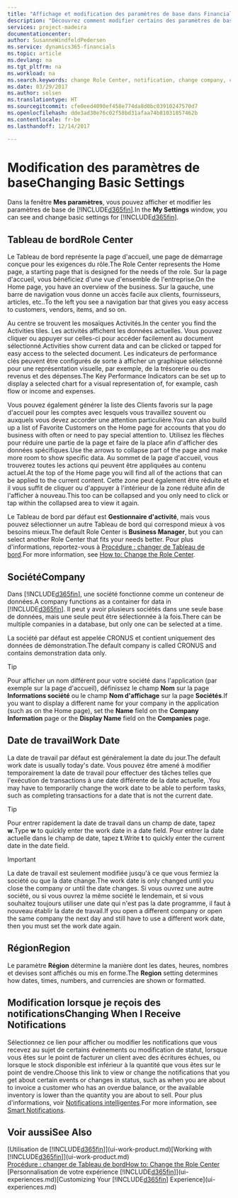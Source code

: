 ```yaml
---
title: "Affichage et modification des paramètres de base dans Financials| Microsoft Docs"
description: "Découvrez comment modifier certains des paramètres de base de Financials, par exemple, le Tableau de bord, la société, ou la date de travail."
services: project-madeira
documentationcenter: 
author: SusanneWindfeldPedersen
ms.service: dynamics365-financials
ms.topic: article
ms.devlang: na
ms.tgt_pltfrm: na
ms.workload: na
ms.search.keywords: change Role Center, notification, change company, change work date
ms.date: 03/29/2017
ms.author: solsen
ms.translationtype: HT
ms.sourcegitcommit: cfe0eed4090ef458e774da8d0bc03910247570d7
ms.openlocfilehash: dde3ad30e76c02f58bd31afaa74b81031857462b
ms.contentlocale: fr-be
ms.lasthandoff: 12/14/2017

---
```

# <a name="changing-basic-settings"></a><span data-ttu-id="cda2f-103">Modification des paramètres de base</span><span class="sxs-lookup"><span data-stu-id="cda2f-103">Changing Basic Settings</span></span>
<span data-ttu-id="cda2f-104">Dans la fenêtre **Mes paramètres**, vous pouvez afficher et modifier les paramètres de base de [!INCLUDE[d365fin](includes/d365fin_md.md)].</span><span class="sxs-lookup"><span data-stu-id="cda2f-104">In the **My Settings** window, you can see and change basic settings for [!INCLUDE[d365fin](includes/d365fin_md.md)].</span></span>  

## <a name="role-center"></a><span data-ttu-id="cda2f-105">Tableau de bord</span><span class="sxs-lookup"><span data-stu-id="cda2f-105">Role Center</span></span>
<span data-ttu-id="cda2f-106">Le Tableau de bord représente la page d'accueil, une page de démarrage conçue pour les exigences du rôle.</span><span class="sxs-lookup"><span data-stu-id="cda2f-106">The Role Center represents the Home page, a starting page that is designed for the needs of the role.</span></span> <span data-ttu-id="cda2f-107">Sur la page d'accueil, vous bénéficiez d'une vue d'ensemble de l'entreprise.</span><span class="sxs-lookup"><span data-stu-id="cda2f-107">On the Home page, you have an overview of the business.</span></span> <span data-ttu-id="cda2f-108">Sur la gauche, une barre de navigation vous donne un accès facile aux clients, fournisseurs, articles, etc..</span><span class="sxs-lookup"><span data-stu-id="cda2f-108">To the left you see a navigation bar that gives you easy access to customers, vendors, items, and so on.</span></span>

<span data-ttu-id="cda2f-109">Au centre se trouvent les mosaïques Activités.</span><span class="sxs-lookup"><span data-stu-id="cda2f-109">In the center you find the Activities tiles.</span></span> <span data-ttu-id="cda2f-110">Les activités affichent les données actuelles. Vous pouvez cliquer ou appuyer sur celles-ci pour accéder facilement au document sélectionné.</span><span class="sxs-lookup"><span data-stu-id="cda2f-110">Activities show current data and can be clicked or tapped for easy access to the selected document.</span></span> <span data-ttu-id="cda2f-111">Les indicateurs de performance clés peuvent être configurés de sorte à afficher un graphique sélectionné pour une représentation visuelle, par exemple, de la trésorerie ou des revenus et des dépenses.</span><span class="sxs-lookup"><span data-stu-id="cda2f-111">The Key Performance Indicators can be set up to display a selected chart for a visual representation of, for example, cash flow or income and expenses.</span></span>

<span data-ttu-id="cda2f-112">Vous pouvez également générer la liste des Clients favoris sur la page d'accueil pour les comptes avec lesquels vous travaillez souvent ou auxquels vous devez accorder une attention particulière.</span><span class="sxs-lookup"><span data-stu-id="cda2f-112">You can also build up a list of Favorite Customers on the Home page for accounts that you do business with often or need to pay special attention to.</span></span> <span data-ttu-id="cda2f-113">Utilisez les flèches pour réduire une partie de la page et faire de la place afin d'afficher des données spécifiques.</span><span class="sxs-lookup"><span data-stu-id="cda2f-113">Use the arrows to collapse part of the page and make more room to show specific data.</span></span> <span data-ttu-id="cda2f-114">Au sommet de la page d'accueil, vous trouverez toutes les actions qui peuvent être appliquées au contenu actuel.</span><span class="sxs-lookup"><span data-stu-id="cda2f-114">At the top of the Home page you will find all of the actions that can be applied to the current content.</span></span> <span data-ttu-id="cda2f-115">Cette zone peut également être réduite et il vous suffit de cliquer ou d'appuyer à l'intérieur de la zone réduite afin de l'afficher à nouveau.</span><span class="sxs-lookup"><span data-stu-id="cda2f-115">This too can be collapsed and you only need to click or tap within the collapsed area to view it again.</span></span>

<span data-ttu-id="cda2f-116">Le Tableau de bord par défaut est **Gestionnaire d'activité**, mais vous pouvez sélectionner un autre Tableau de bord qui correspond mieux à vos besoins mieux.</span><span class="sxs-lookup"><span data-stu-id="cda2f-116">The default Role Center is **Business Manager**, but you can select another Role Center that fits your needs better.</span></span> <span data-ttu-id="cda2f-117">Pour plus d'informations, reportez-vous à [Procédure : changer de Tableau de bord](change-role.md).</span><span class="sxs-lookup"><span data-stu-id="cda2f-117">For more information, see [How to: Change the Role Center](change-role.md).</span></span>

## <a name="company"></a><span data-ttu-id="cda2f-118">Société</span><span class="sxs-lookup"><span data-stu-id="cda2f-118">Company</span></span>
<span data-ttu-id="cda2f-119">Dans [!INCLUDE[d365fin](includes/d365fin_md.md)], une société fonctionne comme un conteneur de données.</span><span class="sxs-lookup"><span data-stu-id="cda2f-119">A company functions as a container for data in [!INCLUDE[d365fin](includes/d365fin_md.md)].</span></span> <span data-ttu-id="cda2f-120">Il peut y avoir plusieurs sociétés dans une seule base de données, mais une seule peut être sélectionnée à la fois.</span><span class="sxs-lookup"><span data-stu-id="cda2f-120">There can be multiple companies in a database, but only one can be selected at a time.</span></span>

<span data-ttu-id="cda2f-121">La société par défaut est appelée CRONUS et contient uniquement des données de démonstration.</span><span class="sxs-lookup"><span data-stu-id="cda2f-121">The default company is called CRONUS and contains demonstration data only.</span></span>

> [!TIP]  
>   <span data-ttu-id="cda2f-122">Pour afficher un nom différent pour votre société dans l'application (par exemple sur la page d'accueil), définissez le champ **Nom** sur la page **Informations société** ou le champ **Nom d'affichage** sur la page **Sociétés**.</span><span class="sxs-lookup"><span data-stu-id="cda2f-122">If you want to display a different name for your company in the application (such as on the Home page), set the **Name** field on the **Company Information** page or the **Display Name** field on the **Companies** page.</span></span>  

## <a name="work-date"></a><span data-ttu-id="cda2f-123">Date de travail</span><span class="sxs-lookup"><span data-stu-id="cda2f-123">Work Date</span></span>
<span data-ttu-id="cda2f-124">La date de travail par défaut est généralement la date du jour.</span><span class="sxs-lookup"><span data-stu-id="cda2f-124">The default work date is usually today's date.</span></span> <span data-ttu-id="cda2f-125">Vous pouvez être amené à modifier temporairement la date de travail pour effectuer des tâches telles que l'exécution de transactions à une date différente de la date actuelle, .</span><span class="sxs-lookup"><span data-stu-id="cda2f-125">You may have to temporarily change the work date to be able to perform tasks, such as completing transactions for a date that is not the current date.</span></span>

> [!TIP]  
>   <span data-ttu-id="cda2f-126">Pour entrer rapidement la date de travail dans un champ de date, tapez **w**.</span><span class="sxs-lookup"><span data-stu-id="cda2f-126">Type **w** to quickly enter the work date in a date field.</span></span> <span data-ttu-id="cda2f-127">Pour entrer la date actuelle dans le champ de date, tapez **t**.</span><span class="sxs-lookup"><span data-stu-id="cda2f-127">Write **t** to quickly enter the current date in the date field.</span></span>

> [!IMPORTANT]  
>   <span data-ttu-id="cda2f-128">La date de travail est seulement modifiée jusqu'à ce que vous fermiez la société ou que la date change.</span><span class="sxs-lookup"><span data-stu-id="cda2f-128">The work date is only changed until you close the company or until the date changes.</span></span> <span data-ttu-id="cda2f-129">Si vous ouvrez une autre société, ou si vous ouvrez la même société le lendemain, et si vous souhaitez toujours utiliser une date qui n'est pas la date programme, il faut à nouveau établir la date de travail.</span><span class="sxs-lookup"><span data-stu-id="cda2f-129">If you open a different company or open the same company the next day and still have to use a different work date, then you must set the work date again.</span></span>

## <a name="region"></a><span data-ttu-id="cda2f-130">Région</span><span class="sxs-lookup"><span data-stu-id="cda2f-130">Region</span></span>
<span data-ttu-id="cda2f-131">Le paramètre **Région** détermine la manière dont les dates, heures, nombres et devises sont affichés ou mis en forme.</span><span class="sxs-lookup"><span data-stu-id="cda2f-131">The **Region** setting determines how dates, times, numbers, and currencies are shown or formatted.</span></span>   

## <a name="changing-when-i-receive-notifications"></a><span data-ttu-id="cda2f-132">Modification lorsque je reçois des notifications</span><span class="sxs-lookup"><span data-stu-id="cda2f-132">Changing When I Receive Notifications</span></span>
<span data-ttu-id="cda2f-133">Sélectionnez ce lien pour afficher ou modifier les notifications que vous recevez au sujet de certains événements ou modification de statut, lorsque vous êtes sur le point de facturer un client avec des écritures échues, ou lorsque le stock disponible est inférieur à la quantité que vous êtes sur le point de vendre.</span><span class="sxs-lookup"><span data-stu-id="cda2f-133">Choose this link to view or change the notifications that you get about certain events or changes in status, such as when you are about to invoice a customer who has an overdue balance, or the available inventory is lower than the quantity you are about to sell.</span></span> <span data-ttu-id="cda2f-134">Pour plus d'informations, voir [Notifications intelligentes](ui-smart-notifications.md).</span><span class="sxs-lookup"><span data-stu-id="cda2f-134">For more information, see [Smart Notifications](ui-smart-notifications.md).</span></span>

## <a name="see-also"></a><span data-ttu-id="cda2f-135">Voir aussi</span><span class="sxs-lookup"><span data-stu-id="cda2f-135">See Also</span></span>
<span data-ttu-id="cda2f-136">[Utilisation de [!INCLUDE[d365fin](includes/d365fin_md.md)]](ui-work-product.md)</span><span class="sxs-lookup"><span data-stu-id="cda2f-136">[Working with [!INCLUDE[d365fin](includes/d365fin_md.md)]](ui-work-product.md)</span></span>  
[<span data-ttu-id="cda2f-137">Procédure : changer de Tableau de bord</span><span class="sxs-lookup"><span data-stu-id="cda2f-137">How to: Change the Role Center</span></span>](change-role.md)  
<span data-ttu-id="cda2f-138">[Personnalisation de votre expérience [!INCLUDE[d365fin](includes/d365fin_md.md)]](ui-experiences.md)</span><span class="sxs-lookup"><span data-stu-id="cda2f-138">[Customizing Your [!INCLUDE[d365fin](includes/d365fin_md.md)] Experience](ui-experiences.md)</span></span>  

